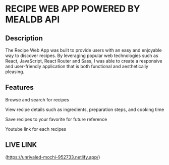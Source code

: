 # RECIPE WEB APP POWERED BY MEALDB API

## Description
The Recipe Web App was built to provide users with an easy and enjoyable way to discover recipes. By leveraging popular web technologies such as React, JavaScript, React Router and Sass, I was able to create a responsive and user-friendly application that is both functional and aesthetically pleasing.


## Features
Browse and search for recipes

View recipe details such as ingredients, preparation steps, and cooking time

Save recipes to your favorite for future reference

Youtube link for each recipes

## LIVE LINK
(https://unrivaled-mochi-952733.netlify.app/) 



